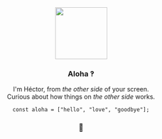 <div align="center">
<!--    <img src="https://media.giphy.com/media/WUlplcMpOCEmTGBtBW/giphy.gif" width="113"> -->
   
   <img src="https://github.com/user-attachments/assets/52ebcb3c-36cb-4724-b54a-cb88634af20b" width="117">
   <h3>Aloha ‽</h3>

   I'm Héctor, from _the other side_ of your screen.   
   Curious about how things on _the other side_ works.
   
   `const aloha = ["hello", "love", "goodbye"];`

   <h3>🖖</h3>
</div>


 <!--

   <div style="display: flex; flex-direction: row;">
      <a href="https://awesome-github-stats.azurewebsites.net/user-stats/stonkol?cardType=level&theme=github-dark&preferLogin=false&Ring=416CDD&Border=000000" style="margin-right: 10px;">
       <img src="https://awesome-github-stats.azurewebsites.net/user-stats/stonkol?cardType=level&theme=github-dark&preferLogin=false&Ring=416CDD&Border=000000" alt="My Awesome Stats" />
   </a>
   </div>
      </br>

```js
const aloha = ["hello", "love", "goodbye"];
```
 <a href="https://github.com/anuraghazra/github-readme-stats">
    <img src="https://github-readme-stats.vercel.app/api/top-langs/?username=anuraghazra&layout=donut" alt="Top Langs" />
  </a>

<a href="https://github.com/anuraghazra/github-readme-stats">
    <img src="https://github-readme-stats.vercel.app/api/top-langs/?username=stonkol&layout=donut" alt="Top Langs" />
  </a>

   <a href="https://github-contribution-stats.vercel.app/api/?username=stonkol">
    <img src="https://github-contribution-stats.vercel.app/api/?username=stonkol" alt="Github Contribution Stats" width="330px" height="240px" />
  </a> -->
